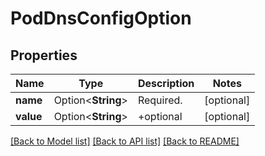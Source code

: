 # PodDnsConfigOption

## Properties

Name | Type | Description | Notes
------------ | ------------- | ------------- | -------------
**name** | Option<**String**> | Required. | [optional]
**value** | Option<**String**> | +optional | [optional]

[[Back to Model list]](../README.md#documentation-for-models) [[Back to API list]](../README.md#documentation-for-api-endpoints) [[Back to README]](../README.md)


